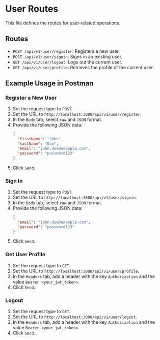 # User Routes

This file defines the routes for user-related operations.

## Routes

- `POST /api/v1/user/register`: Registers a new user.
- `POST /api/v1/user/signin`: Signs in an existing user.
- `GET /api/v1/user/logout`: Logs out the current user.
- `GET /api/v1/user/profile`: Retrieves the profile of the current user.

## Example Usage in Postman

### Register a New User

1. Set the request type to `POST`.
2. Set the URL to `http://localhost:3000/api/v1/user/register`.
3. In the `Body` tab, select `raw` and `JSON` format.
4. Provide the following JSON data:
   ```json
   {
     "firstName": "John",
     "lastName": "Doe",
     "email": "john.doe@example.com",
     "password": "password123"
   }
   ```
5. Click `Send`.

### Sign In

1. Set the request type to `POST`.
2. Set the URL to `http://localhost:3000/api/v1/user/signin`.
3. In the `Body` tab, select `raw` and `JSON` format.
4. Provide the following JSON data:
   ```json
   {
     "email": "john.doe@example.com",
     "password": "password123"
   }
   ```
5. Click `Send`.

### Get User Profile

1. Set the request type to `GET`.
2. Set the URL to `http://localhost:3000/api/v1/user/profile`.
3. In the `Headers` tab, add a header with the key `Authorization` and the value `Bearer <your_jwt_token>`.
4. Click `Send`.

### Logout

1. Set the request type to `GET`.
2. Set the URL to `http://localhost:3000/api/v1/user/logout`.
3. In the `Headers` tab, add a header with the key `Authorization` and the value `Bearer <your_jwt_token>`.
4. Click `Send`.
